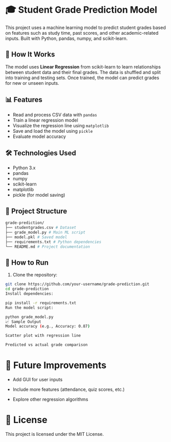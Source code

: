 # 🎓 Student Grade Prediction Model

This project uses a machine learning model to predict student grades based on features such as study time, past scores, and other academic-related inputs. Built with Python, pandas, numpy, and scikit-learn.

## 🧠 How It Works

The model uses **Linear Regression** from scikit-learn to learn relationships between student data and their final grades. The data is shuffled and split into training and testing sets. Once trained, the model can predict grades for new or unseen inputs.

## 📊 Features

- Read and process CSV data with `pandas`
- Train a linear regression model
- Visualize the regression line using `matplotlib`
- Save and load the model using `pickle`
- Evaluate model accuracy

## 🛠️ Technologies Used

- Python 3.x
- pandas
- numpy
- scikit-learn
- matplotlib
- pickle (for model saving)

## 📁 Project Structure
```bash
grade-prediction/
├── studentgrades.csv # Dataset
├── grade_model.py # Main ML script
├── model.pkl # Saved model
├── requirements.txt # Python dependencies
└── README.md # Project documentation

```

## 🚀 How to Run

1. Clone the repository:

```bash
git clone https://github.com/your-username/grade-prediction.git
cd grade-prediction
Install dependencies:
```
```bash
pip install -r requirements.txt
Run the model script:
```
```bash
python grade_model.py
📈 Sample Output
Model accuracy (e.g., Accuracy: 0.87)

Scatter plot with regression line

Predicted vs actual grade comparison
```
# 🔮 Future Improvements
- Add GUI for user inputs

- Include more features (attendance, quiz scores, etc.)

- Explore other regression algorithms

# 📄 License
This project is licensed under the MIT License.
